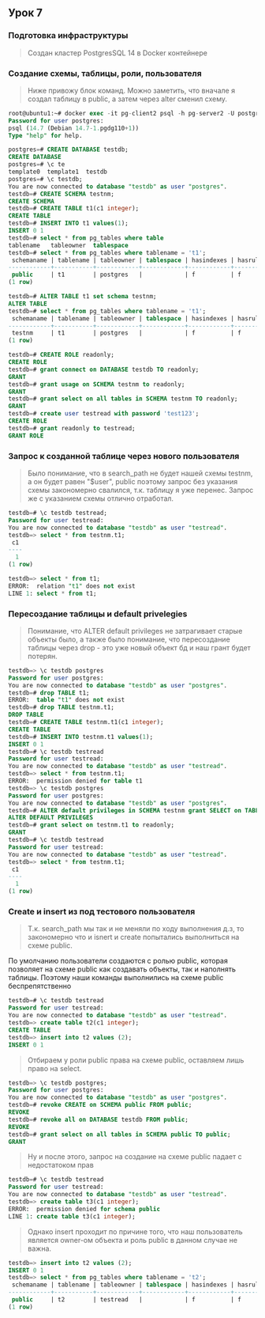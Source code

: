 ## Урок 7

### Подготовка инфраструктуры
> Создан кластер PostgresSQL 14 в Docker контейнере

### Создание схемы, таблицы, роли, пользователя
> Ниже привожу блок команд. 
Можно заметить, что вначале я создал таблицу в public, а затем через alter сменил схему.

```sql
root@ubuntu1:~# docker exec -it pg-client2 psql -h pg-server2 -U postgres
Password for user postgres:
psql (14.7 (Debian 14.7-1.pgdg110+1))
Type "help" for help.

postgres=# CREATE DATABASE testdb;
CREATE DATABASE
postgres=# \c te
template0  template1  testdb
postgres=# \c testdb;
You are now connected to database "testdb" as user "postgres".
testdb=# CREATE SCHEMA testnm;
CREATE SCHEMA
testdb=# CREATE TABLE t1(c1 integer);
CREATE TABLE
testdb=# INSERT INTO t1 values(1);
INSERT 0 1
testdb=# select * from pg_tables where table
tablename   tableowner  tablespace
testdb=# select * from pg_tables where tablename = 't1';
 schemaname | tablename | tableowner | tablespace | hasindexes | hasrules | hastriggers | rowsecurity
------------+-----------+------------+------------+------------+----------+-------------+-------------
 public     | t1        | postgres   |            | f          | f        | f           | f
(1 row)

testdb=# ALTER TABLE t1 set schema testnm;
ALTER TABLE
testdb=# select * from pg_tables where tablename = 't1';
 schemaname | tablename | tableowner | tablespace | hasindexes | hasrules | hastriggers | rowsecurity
------------+-----------+------------+------------+------------+----------+-------------+-------------
 testnm     | t1        | postgres   |            | f          | f        | f           | f
(1 row)

testdb=# CREATE ROLE readonly;
CREATE ROLE
testdb=# grant connect on DATABASE testdb TO readonly;
GRANT
testdb=# grant usage on SCHEMA testnm to readonly;
GRANT
testdb=# grant select on all tables in SCHEMA testnm TO readonly;
GRANT
testdb=# create user testread with password 'test123';
CREATE ROLE
testdb=# grant readonly to testread;
GRANT ROLE
```
### Запрос к созданной таблице через нового пользователя

> Было понимание, что в search_path не будет нашей схемы testnm, а он будет равен "$user", public
поэтому запрос без указания схемы закономерно свалился, т.к. таблицу я уже перенес. Запрос же с указанием схемы отлично отработал.
```sql
testdb=# \c testdb testread;
Password for user testread:
You are now connected to database "testdb" as user "testread".
testdb=> select * from testnm.t1;
 c1
----
  1
(1 row)

testdb=> select * from t1;
ERROR:  relation "t1" does not exist
LINE 1: select * from t1;
```
### Пересоздание таблицы и default privelegies

> Понимание, что ALTER default privileges не затрагивает старые объекты было, а также было понимание, что пересоздание таблицы через drop - это уже новый объект бд и наш грант будет потерян.

```sql
testdb=> \c testdb postgres
Password for user postgres:
You are now connected to database "testdb" as user "postgres".
testdb=# drop TABLE t1;
ERROR:  table "t1" does not exist
testdb=# drop TABLE testnm.t1;
DROP TABLE
testdb=# CREATE TABLE testnm.t1(c1 integer);
CREATE TABLE
testdb=# INSERT INTO testnm.t1 values(1);
INSERT 0 1
testdb=# \c testdb testread
Password for user testread:
You are now connected to database "testdb" as user "testread".
testdb=> select * from testnm.t1;
ERROR:  permission denied for table t1
testdb=> \c testdb postgres
Password for user postgres:
You are now connected to database "testdb" as user "postgres".
testdb=# ALTER default privileges in SCHEMA testnm grant SELECT on TABLES to readonly;
ALTER DEFAULT PRIVILEGES
testdb=# grant select on testnm.t1 to readonly;
GRANT
testdb=# \c testdb testread
Password for user testread:
You are now connected to database "testdb" as user "testread".
testdb=> select * from testnm.t1;
 c1
----
  1
(1 row)

```
### Create и insert из под тестового пользователя

> Т.к. search_path мы так и не меняли по ходу выполнения д.з, то закономерно что и isnert и create попытались выполниться на схеме public. 

По умолчанию пользователи создаются с ролью public, которая позволяет на схеме public как создавать объекты, так и наполнять таблицы. Поэтому наши команды выполнились на схеме public беспрепятственно

```sql
testdb=# \c testdb testread
Password for user testread:
You are now connected to database "testdb" as user "testread".
testdb=> create table t2(c1 integer);
CREATE TABLE
testdb=> insert into t2 values (2);
INSERT 0 1
```

> Отбираем у роли public права на схеме public, оставляем лишь право на select.
```sql
testdb=> \c testdb postgres;
Password for user postgres:
You are now connected to database "testdb" as user "postgres".
testdb=# revoke CREATE on SCHEMA public FROM public;
REVOKE
testdb=# revoke all on DATABASE testdb FROM public;
REVOKE
testdb=# grant select on all tables in SCHEMA public TO public;
GRANT
```

> Ну и после этого, запрос на создание на схеме public падает c недостатоком прав

```sql
testdb=# \c testdb testread
Password for user testread:
You are now connected to database "testdb" as user "testread".
testdb=> create table t3(c1 integer);
ERROR:  permission denied for schema public
LINE 1: create table t3(c1 integer);
```
> Однако insert проходит по причине того, что наш пользователь является owner-ом объекта и роль public в данном случае не важна.
```sql
testdb=> insert into t2 values (2);
INSERT 0 1
testdb=> select * from pg_tables where tablename = 't2';
 schemaname | tablename | tableowner | tablespace | hasindexes | hasrules | hastriggers | rowsecurity
------------+-----------+------------+------------+------------+----------+-------------+-------------
 public     | t2        | testread   |            | f          | f        | f           | f
(1 row)

```
